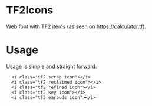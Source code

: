 # TF2Icons
Web font with TF2 items (as seen on https://calculator.tf).

# Usage

Usage is simple and straight forward:

```
  <i class="tf2 scrap icon"></i>
  <i class="tf2 reclaimed icon"></i>
  <i class="tf2 refined icon"></i>
  <i class="tf2 key icon"></i>
  <i class="tf2 earbuds icon"></i>
```
